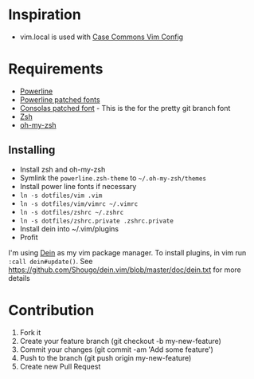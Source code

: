 # Inspiration

* vim.local is used with [Case Commons Vim Config](https://github.com/Casecommons/vim-config)

# Requirements

* [Powerline][5]
* [Powerline patched fonts][1]
* [Consolas patched font][2] - This is the for the pretty git branch font
* [Zsh][3]
* [oh-my-zsh][4]

## Installing

* Install zsh and oh-my-zsh
* Symlink the `powerline.zsh-theme` to `~/.oh-my-zsh/themes`
* Install power line fonts if necessary
* `ln -s dotfiles/vim .vim`
* `ln -s dotfiles/vim/vimrc ~/.vimrc`
* `ln -s dotfiles/zshrc ~/.zshrc`
* `ln -s dotfiles/zshrc.private .zshrc.private`
* Install dein into ~/.vim/plugins
* Profit

I'm using [Dein](https://github.com/Shougo/dein.vim) as my vim package manager.
To install plugins, in vim run `:call dein#update()`. See https://github.com/Shougo/dein.vim/blob/master/doc/dein.txt
for more details

# Contribution

1. Fork it
2. Create your feature branch (git checkout -b my-new-feature)
3. Commit your changes (git commit -am 'Add some feature')
4. Push to the branch (git push origin my-new-feature)
5. Create new Pull Request

[1]: https://github.com/Lokaltog/powerline-fonts
[2]: https://github.com/eugeneching/consolas-powerline-vim/blob/master/CONSOLA-Powerline.ttf
[3]: http://www.zsh.org/
[4]: https://github.com/robbyrussell/oh-my-zsh
[5]: https://powerline.readthedocs.org/en/latest/installation/osx.html#installation-osx
